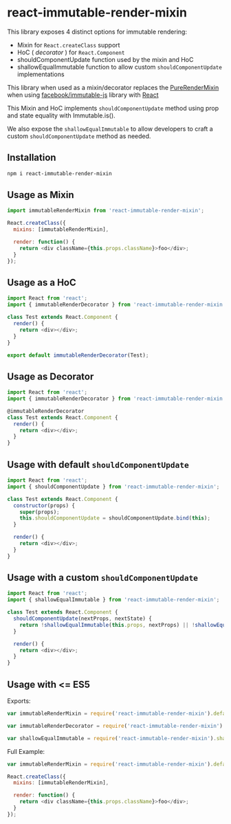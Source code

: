 react-immutable-render-mixin
============================

This library exposes 4 distinct options for immutable rendering:

* Mixin for `React.createClass` support
* HoC ( _decorator_ ) for `React.Component`
* shouldComponentUpdate function used by the mixin and HoC
* shallowEqualImmutable function to allow custom `shouldComponentUpdate` implementations

This library when used as a mixin/decorator replaces the [PureRenderMixin](http://facebook.github.io/react/docs/pure-render-mixin.html) when using [facebook/immutable-js](https://github.com/facebook/immutable-js) library with [React](https://github.com/facebook/react)

This Mixin and HoC implements `shouldComponentUpdate` method using prop and state equality with Immutable.is().

We also expose the `shallowEqualImmutable` to allow developers to craft a custom `shouldComponentUpdate` method as needed.

Installation
------------

```sh
npm i react-immutable-render-mixin
```

Usage as Mixin
-----

```js
import immutableRenderMixin from 'react-immutable-render-mixin';

React.createClass({
  mixins: [immutableRenderMixin],

  render: function() {
    return <div className={this.props.className}>foo</div>;
  }
});
```

Usage as a HoC
-----

```js
import React from 'react';
import { immutableRenderDecorator } from 'react-immutable-render-mixin';

class Test extends React.Component {
  render() {
    return <div></div>;
  }
}

export default immutableRenderDecorator(Test);
```

Usage as Decorator
-----

```js
import React from 'react';
import { immutableRenderDecorator } from 'react-immutable-render-mixin';

@immutableRenderDecorator
class Test extends React.Component {
  render() {
    return <div></div>;
  }
}
```

Usage with default `shouldComponentUpdate`
-----

```js
import React from 'react';
import { shouldComponentUpdate } from 'react-immutable-render-mixin';

class Test extends React.Component {
  constructor(props) {
    super(props);
    this.shouldComponentUpdate = shouldComponentUpdate.bind(this);
  }

  render() {
    return <div></div>;
  }
}
```

Usage with a custom `shouldComponentUpdate`
-----

```js
import React from 'react';
import { shallowEqualImmutable } from 'react-immutable-render-mixin';

class Test extends React.Component {
  shouldComponentUpdate(nextProps, nextState) {
    return !shallowEqualImmutable(this.props, nextProps) || !shallowEqualImmutable(this.state, nextState);  
  }

  render() {
    return <div></div>;
  }
}
```

Usage with <= ES5
-----

Exports:

```js
var immutableRenderMixin = require('react-immutable-render-mixin').default;

var immutableRenderDecorator = require('react-immutable-render-mixin').immutableRenderDecorator;

var shallowEqualImmutable = require('react-immutable-render-mixin').shallowEqualImmutable;
```

Full Example:

```js
var immutableRenderMixin = require('react-immutable-render-mixin').default;

React.createClass({
  mixins: [immutableRenderMixin],

  render: function() {
    return <div className={this.props.className}>foo</div>;
  }
});
```

